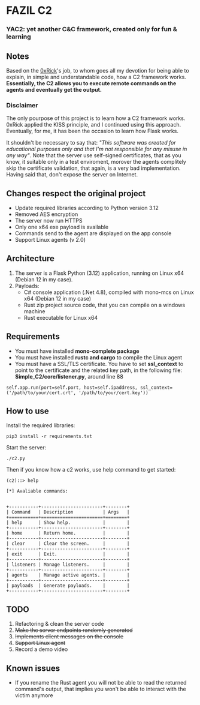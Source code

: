 # FAZIL C2
### YAC2: yet another C&C framework, created only for fun & learning

## Notes
Based on the [0xRick](https://0xrick.github.io/misc/c2/)'s job, to whom goes all my devotion for being able to explain, in simple and understandable code, how a C2 framework works. 
<b>Essentially, the C2 allows you to execute remote commands on the agents and eventually get the output.</b>

### Disclaimer
The only pourpose of this project is to learn how a C2 framework works. 0xRick applied the KISS principle, and I continued using this approach. Eventually, for me, it has been the occasion to learn how Flask works.

It shouldn't be necessary to say that: <i>"This software was created for educational purposes only and that I'm not responsible for any misuse in any way"</i>. Note that the server use self-signed certificates, that as you know, it suitable only in a test enviroment, morover the agents complitely skip the certificate validation, that again, is a very bad implementation. Having said that, don't
expose the server on Internet.

## Changes respect the original project
- Update required libraries according to Python version 3.12
- Removed AES encryption
- The server now run HTTPS
- Only one x64 exe payload is available
- Commands send to the agent are displayed on the app console
- Support Linux agents (v 2.0)


## Architecture

1. The server is a Flask Python (3.12) application, running on Linux x64 (Debian 12 in my case).
2. Payloads:
   - C# console application (.Net 4.8), compiled with mono-mcs on Linux x64 (Debian 12 in my case)
   - Rust zip project source code, that you can compile on a windows machine
   - Rust executable for Linux x64

## Requirements

- You must have installed <b>mono-complete package</b>
- You must have installed <b>rustc and cargo</b> to compile the Linux agent 
- You must have a SSL/TLS certificate. You have to set <b>ssl_context</b> to point to the certificate and the related key path, in the following file: <b>Simple_C2/core/listener.py</b>, around line 88
```
self.app.run(port=self.port, host=self.ipaddress, ssl_context=('/path/to/your/cert.crt', '/path/to/your/cert.key'))
```

## How to use

Install the required libraries:

```
pip3 install -r requirements.txt
```

Start the server:

    ./c2.py

Then if you know how a c2 works, use help command to get started:

```
(c2)::> help

[*] Avaliable commands: 


+-----------+-----------------------+--------+
| Command   | Description           | Args   |
+===========+=======================+========+
| help      | Show help.            |        |
+-----------+-----------------------+--------+
| home      | Return home.          |        |
+-----------+-----------------------+--------+
| clear     | Clear the screen.     |        |
+-----------+-----------------------+--------+
| exit      | Exit.                 |        |
+-----------+-----------------------+--------+
| listeners | Manage listeners.     |        |
+-----------+-----------------------+--------+
| agents    | Manage active agents. |        |
+-----------+-----------------------+--------+
| payloads  | Generate payloads.    |        |
+-----------+-----------------------+--------+

```


## TODO
1. Refactoring & clean the server code
2. ~~Make the server endpoints randomly generated~~
3. ~~Implements client messages on the console~~
4. ~~Support Linux agent~~
5. Record a demo video

## Known issues
- If you rename the Rust agent you will not be able to read the returned command's output, that implies you won't be able to interact with the victim anymore

    



